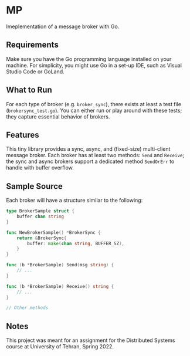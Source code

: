 # MP

Imeplementation of a message broker with Go.

## Requirements

Make sure you have the Go programming language installed on your machine.
For simplicity, you might use Go in a set-up IDE, such as Visual Studio Code or GoLand.

## What to Run

For each type of broker (e.g. `broker_sync`), there exists at least a test file (`brokersync_test.go`).
You can either run or play around with these tests; they capture essential behavior of brokers.

## Features

This tiny library provides a sync, async, and (fixed-size) multi-client message broker.
Each broker has at least two methods: `Send` and `Receive`;
the sync and async brokers support a dedicated method `SendOrErr` to handle with buffer overflow.

## Sample Source

Each broker will have a structure similar to the following:

```go
type BrokerSample struct {
    buffer chan string
}

func NewBrokerSample() *BrokerSync {
    return &BrokerSync{
        buffer: make(chan string, BUFFER_SZ),
    }
}

func (b *BrokerSample) Send(msg string) {
    // ...
}

func (b *BrokerSample) Receive() string {
    // ...
}

// Other methods
```

## Notes

This project was meant for an assignment for the Distributed Systems course at University of Tehran, Spring 2022.
